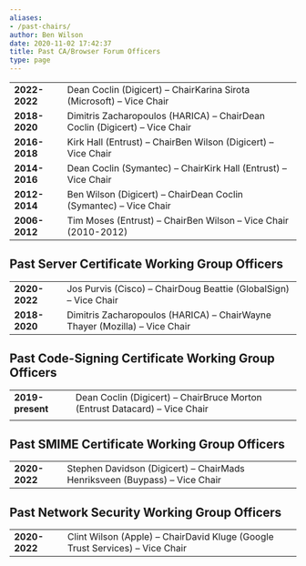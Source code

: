 ```yaml
---
aliases:
- /past-chairs/
author: Ben Wilson
date: 2020-11-02 17:42:37
title: Past CA/Browser Forum Officers
type: page
---
```


| | |
| --- | --- |
| **2022-2022** | Dean Coclin (Digicert) – ChairKarina Sirota (Microsoft) – Vice Chair  |
| **2018-2020** | Dimitris Zacharopoulos (HARICA) – ChairDean Coclin (Digicert) – Vice Chair  |
| **2016-2018** | Kirk Hall (Entrust) – ChairBen Wilson (Digicert) – Vice Chair  |
| **2014-2016** | Dean Coclin (Symantec) – ChairKirk Hall (Entrust) – Vice Chair  |
| **2012-2014** | Ben Wilson (Digicert) – ChairDean Coclin (Symantec) – Vice Chair  |
| **2006-2012** | Tim Moses (Entrust) – ChairBen Wilson – Vice Chair (2010-2012)  |

## Past Server Certificate Working Group Officers 

| | |
| --- | --- |
| **2020-2022** | Jos Purvis (Cisco) – ChairDoug Beattie (GlobalSign) – Vice Chair  |
| **2018-2020** | Dimitris Zacharopoulos (HARICA) – ChairWayne Thayer (Mozilla) – Vice Chair  |

## Past Code-Signing Certificate Working Group Officers 

| | |
| --- | --- |
| **2019-present** | Dean Coclin (Digicert) – ChairBruce Morton (Entrust Datacard) – Vice Chair  |
| | |

## Past SMIME Certificate Working Group Officers 

| | |
| --- | --- |
| **2020-2022** | Stephen Davidson (Digicert) – ChairMads Henriksveen (Buypass) – Vice Chair  |

## Past Network Security Working Group Officers 

| | |
| --- | --- |
| **2020-2022** | Clint Wilson (Apple) – ChairDavid Kluge (Google Trust Services) – Vice Chair  |